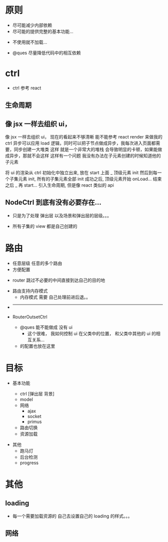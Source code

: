 # 原则

-   尽可能减少内部依赖
-   尽可能的提供完整的基本功能...

*   不使用就不加载...

-   @ques 尽量降低代码中的相互依赖

# ctrl

-   ctrl 参考 react

## 生命周期

## 像 jsx 一样去组织 ui，

像 jsx 一样去组织 ui， 现在的看起来不够清晰
能不能参考 react render 来做我的 ctrl 异步可以应用 load 逻辑，同时可以把子节点做成异步，我每次进入页面都需要，同步创建一大堆类 这样 就是一个非常大的堆栈 会导致明显的卡顿，如果能做成异步，那就不会这样 这样有一个问题 我没有办法在子元素创建的时候知道他的子元素

将 ui 的渲染从 ctrl 初始化中独立出来, 放在 start 上面
_ 顶级元素 init 然后到每一个子集元素 init, 所有的子集元素全部 init 成功之后, 顶级元素开始 onLoad... 结束之后
_ 再 start... 引入生命周期, 但是像 react 类似的 api

## NodeCtrl 到底有没有必要存在...

-   只是为了处理 弹出层 以及场景和弹出层的层级。。。

-   所有子集的 view 都是自己创建的

# 路由

-   任意层级 任意的多个路由
-   方便配置

*   router 跳过不必要的中间直接到达自己的目的地

-   路由支持内存模式
    -   内存模式 需要 自己处理前进后退。。

*   ---

-   RouterOutsetCtrl

    -   @ques 能不能做成 没有 ui
        -   这个很难， 我如何控制 ui 在父类中的位置， 和父类中其他的 ui 的相互关系...

    *   的配置也放在这里

# 目标

-   基本功能

    -   ctrl [弹出层 背景]
    -   model

    *   网络
        -   ajax
        -   socket
        -   primus

    -   路由切换
    -   资源加载

*   其他
    -   跑马灯
    -   后台检测
    *   progress

# 其他

## loading

-   每一个需要加载资源的 自己去设置自己的 loading 的样式。。。

## 网络

